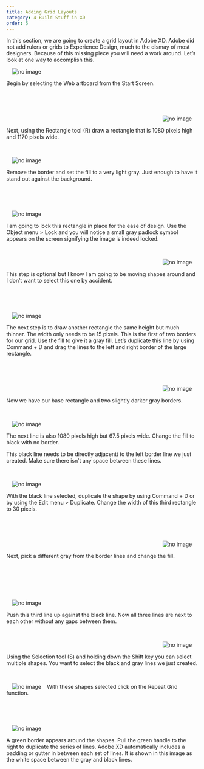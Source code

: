 ```yaml
---
title: Adding Grid Layouts
category: 4-Build Stuff in XD
order: 5
---
```


In this section, we are going to create a grid layout in Adobe XD. Adobe did not add rulers or grids to Experience Design, much to the dismay of most designers. Because of this missing piece you will need a work around. Let’s look at one way to accomplish this.


 <img style="padding: 0px 15px;float:left;" src="https://iwilfried.github.io/Adobe-XD-eBook/images/XD-GridLayout-01.png" alt="no image"/>  
 
&nbsp;   

Begin by selecting the Web artboard from the Start Screen.

&nbsp;   

&nbsp;   

<img style="padding: 0px 15px;float:right;" src="https://iwilfried.github.io/Adobe-XD-eBook/images/XD-GridLayout-02.png" alt="no image"/>  

&nbsp;   

Next, using the Rectangle tool (R) draw a rectangle that is 1080 pixels high and 1170 pixels wide.



&nbsp;   

<img style="padding: 0px 15px;float:left;" src="https://iwilfried.github.io/Adobe-XD-eBook/images/XD-GridLayout-03.png" alt="no image"/>  

&nbsp;   

Remove the border and set the fill to a very light gray. Just enough to have it stand out against the background.

&nbsp;   

&nbsp;   

<img style="padding: 0px 15px;float:left;" src="https://iwilfried.github.io/Adobe-XD-eBook/images/XD-GridLayout-04.png" alt="no image"/>  

&nbsp;   

I am going to lock this rectangle in place for the ease of design. 
Use the Object menu > Lock and you will notice a small gray padlock symbol appears on the screen signifying the image is indeed locked.


&nbsp;   

<img style="padding: 0px 15px;float:right;" src="https://iwilfried.github.io/Adobe-XD-eBook/images/XD-GridLayout-05.png" alt="no image"/>  

&nbsp;   

This step is optional but I know I am going to be moving shapes around and I don’t want to select this one by accident.

&nbsp;   

&nbsp;   

<img style="padding: 0px 15px;float:left;" src="https://iwilfried.github.io/Adobe-XD-eBook/images/XD-GridLayout-06.png" alt="no image"/>  

 &nbsp;   
 
The next step is to draw another rectangle the same height but much thinner. The width only needs to be 15 pixels.
This is the first of two borders for our grid. Use the fill to give it a gray fill. Let’s duplicate this line by using Command + D and drag the lines to the left and right border of the large rectangle.
 
&nbsp;   

&nbsp;   

<img style="padding: 0px 15px;float:right;" src="https://iwilfried.github.io/Adobe-XD-eBook/images/XD-GridLayout-07.png" alt="no image"/>  

&nbsp;   

Now we have our base rectangle and two slightly darker gray borders.

&nbsp;   

<img style="padding: 0px 15px;float:left;" src="https://iwilfried.github.io/Adobe-XD-eBook/images/XD-GridLayout-08.png" alt="no image"/>  

&nbsp;   

The next line is also 1080 pixels high but 67.5 pixels wide. 
Change the fill to black with no border.

This black line needs to be directly adjacentt to the left border line we just created. Make sure there isn’t any space between these lines.

&nbsp;   

<img style="padding: 0px 15px;float:left;" src="https://iwilfried.github.io/Adobe-XD-eBook/images/XD-GridLayout-09.png" alt="no image"/>  

&nbsp;   

With the black line selected, duplicate the shape by using Command + D or by using the Edit menu > Duplicate.
Change the width of this third rectangle to 30 pixels.

&nbsp;   

&nbsp;   

<img style="padding: 0px 15px;float:right;" src="https://iwilfried.github.io/Adobe-XD-eBook/images/XD-GridLayout-10.png" alt="no image"/>  

&nbsp;   

Next, pick a different gray from the border lines and change the fill.

&nbsp;   

&nbsp;   

&nbsp;   

<img style="padding: 0px 15px;float:left;" src="https://iwilfried.github.io/Adobe-XD-eBook/images/XD-GridLayout-11.png" alt="no image"/> 

&nbsp;   

Push this third line up against the black line. Now all three lines are next to each other without any gaps between them.  


&nbsp;   

<img style="padding: 0px 15px;float:right;" src="https://iwilfried.github.io/Adobe-XD-eBook/images/XD-GridLayout-12.png" alt="no image"/>  

&nbsp;   

Using the Selection tool (S) and holding down the Shift key you can select multiple shapes.
You want to select the black and gray lines we just created.
  
&nbsp;   

  
<img style="padding: 0px 15px;float:left;" src="https://iwilfried.github.io/Adobe-XD-eBook/images/XD-GridLayout-13.png" alt="no image"/>  

With these shapes selected click on the Repeat Grid function.
  
&nbsp;   

&nbsp;   
  
<img style="padding: 0px 15px;float:left;" src="https://iwilfried.github.io/Adobe-XD-eBook/images/XD-GridLayout-14.png" alt="no image"/>
&nbsp;   

A green border appears around the shapes. Pull the green handle to the right to duplicate the series of lines.
Adobe XD automatically includes a padding or gutter in between each set of lines. It is shown in this image as the white space between the gray and black lines.

&nbsp;   
  
&nbsp;   
